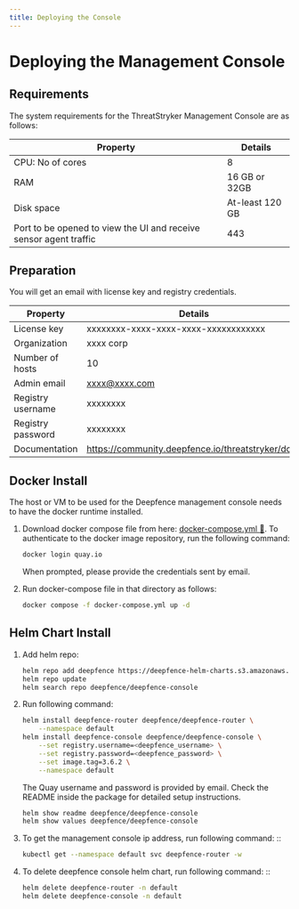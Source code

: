 ```yaml
---
title: Deploying the Console
---
```


# Deploying the Management Console


## Requirements


The system requirements for the ThreatStryker Management Console are as follows:

| Property                                                          | Details         |
|-------------------------------------------------------------------|-----------------|
| CPU: No of cores                                                  | 8               |
| RAM                                                               | 16 GB or 32GB   |
| Disk space                                                        | At-least 120 GB |
| Port to be opened to view the UI and receive sensor agent traffic | 443             |

## Preparation

You will get an email with license key and registry credentials.

| Property          | Details                                            |
|-------------------|----------------------------------------------------|
| License key       | xxxxxxxx-xxxx-xxxx-xxxx-xxxxxxxxxxxx               |
| Organization      | xxxx corp                                          |         
| Number of hosts   | 10                                                 |  
| Admin email       | xxxx@xxxx.com                                      | 
| Registry username | xxxxxxxx                                           |
| Registry password | xxxxxxxx                                           |
| Documentation     | https://community.deepfence.io/threatstryker/docs  |


## Docker Install

The host or VM to be used for the Deepfence management console needs to have the docker runtime installed.

1. Download docker compose file from here: [docker-compose.yml 🔗](../files/3.6.2/docker-compose.yml). To authenticate to the docker image repository, run the following command:

   ```bash
   docker login quay.io
   ```

   When prompted, please provide the credentials sent by email.

2. Run docker-compose file in that directory as follows:

   ```bash
   docker compose -f docker-compose.yml up -d
   ```


Helm Chart Install
---------------------------------------


1. Add helm repo:

   ```bash
   helm repo add deepfence https://deepfence-helm-charts.s3.amazonaws.com/enterprise
   helm repo update
   helm search repo deepfence/deepfence-console
   ```

2. Run following command:

   ```bash
   helm install deepfence-router deepfence/deepfence-router \
       --namespace default
   helm install deepfence-console deepfence/deepfence-console \
       --set registry.username=<deepfence_username> \
       --set registry.password=<deepfence_password> \
       --set image.tag=3.6.2 \
       --namespace default
   ```

   The Quay username and password is provided by email. Check the README inside the package for detailed setup instructions.

   ```bash
   helm show readme deepfence/deepfence-console
   helm show values deepfence/deepfence-console
   ```

3. To get the management console ip address, run following command: ::

   ```bash
   kubectl get --namespace default svc deepfence-router -w
   ```

4. To delete deepfence console helm chart, run following command: ::

   ```bash
   helm delete deepfence-router -n default
   helm delete deepfence-console -n default
   ```